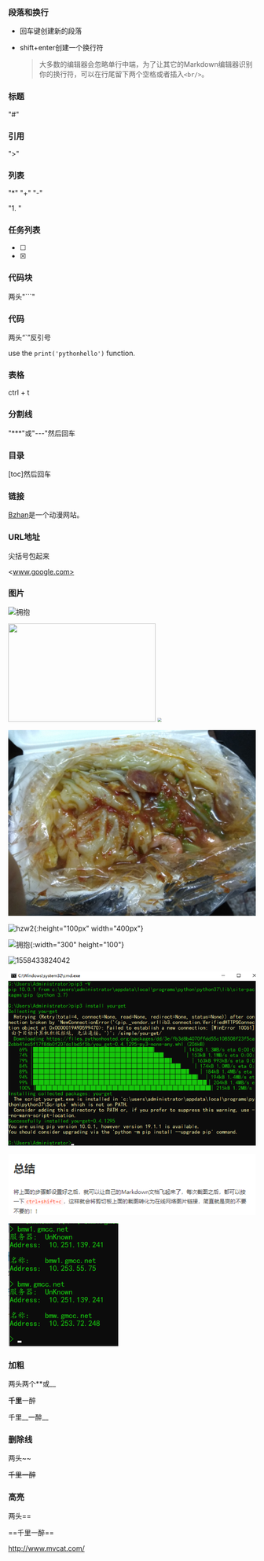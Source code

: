 

### 段落和换行

- 回车键创建新的段落

- shift+enter创建一个换行符

  > 大多数的编辑器会忽略单行中端，为了让其它的Markdown编辑器识别你的换行符，可以在行尾留下两个空格或者插入`<br/>`。



### 标题

"#"



### 引用

">"

>
>
>

### 列表

"*" 
"+"
"-"

"1. "





### 任务列表

- [ ] 

- [x] 



### 代码块

两头"```"



### 代码

两头“`”反引号

use the `print('pythonhello')` function.



### 表格

ctrl + t



### 分割线

"***"或"---"然后回车



### 目录

[toc]然后回车





### 链接



[Bzhan](https://www.bilibili.com)是一个动漫网站。



### URL地址

尖括号包起来

<www.google.com>



### 图片



![拥抱](G:\picture\藏\utr.jpg)

<img src="G:\picture\藏\utr.jpg" width="300" style="height:200px">

<img src="G:\picture\藏\utr.jpg" width="300" style="zoom:50%" />



![upup](https://raw.githubusercontent.com/strawleave/PicBase/master/testup.jpg)



![hzw2](http://b257.photo.store.qq.com/psb?/V12qFsYw3BDZzJ/g4vOoO*Xupc4TBT4a5cMi6grPK7g8qIGelXEG7Fd6fg!/b/dNROOJlRGgAA&bo=uAFoAgAAAAABF.M!&rf=viewer_4){:height="100px" width="400px"}





![拥抱](G:\picture\藏\拥抱.jpg){:width="300" height="100"}



![1558433824042](C:\Users\Administrator\AppData\Roaming\Typora\typora-user-images\1558433824042.png)

![](https://raw.githubusercontent.com/strawleave/PicBase/master/QQ%E6%88%AA%E5%9B%BE20190508150012.png)

![](https://raw.githubusercontent.com/strawleave/PicBase/master/20190521183731.png)

![](https://raw.githubusercontent.com/strawleave/PicBase/master/20190521180516.png)



### 加粗

两头两个**或__

**千里**一醉

千里__一醉__



### 删除线

两头~~

~~千里一醉~~



### 高亮

两头==

==千里一醉==







<http://www.mvcat.com/>









[goo]:https://www.google.com











